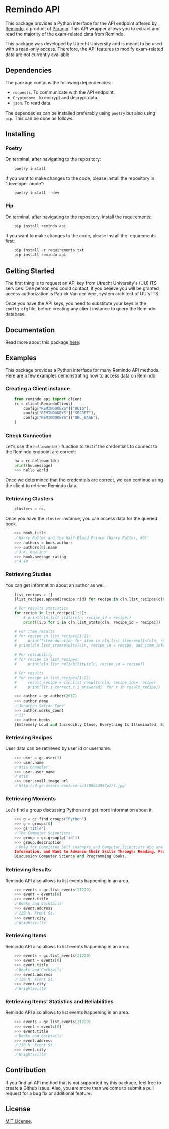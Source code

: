 Remindo API
=========

This package provides a Python interface for the API endpoint offered by [Remindo](https://www.paragin.nl/remindotoets/), a product of [Paragin](https://paragin.nl). This API wrapper allows you to extract and read the
majority of the exam-related data from Remindo. 

This package was developed by Utrecht University and is meant to be used with a read-only access. Therefore, the API features to modify exam-related data are not currently available.


Dependencies
------------

The package contains the following dependencies:

-  `requests`. To communicate with the API endpoint.
-  `Cryptodome`. To encrypt and decrypt data.
-  `json`. To read data.

The dependecies can be installed preferably using ``poetry`` but also using ``pip``. This can be done as follows.

Installing
------------


### Poetry

On terminal, after navigating to the repository:

```python
    poetry install
```

If you want to make changes to the code, please install the repository in "developer mode":

```python
    poetry install --dev
```

### Pip

On terminal, after navigating to the repository, install the requirements:

```python
    pip install remindo-api
```

If you want to make changes to the code, please install the requirements first:

```python
    pip install -r requirements.txt
    pip install remindo-api
```


Getting Started
---------------

The first thing is to request an API key from Utrecht University's (UU) ITS services.
One person you could contact, if you believe you will be granted access authorization
is Patrick Van der Veer, system architect of UU's ITS.

Once you have the API keys, you need to substitute your keys in the `config.cfg` file,
before creating any client instance to query the Remindo database.


Documentation
-------------

Read more about this package
[here](http://remindo.readthedocs.org/en/latest/).


Examples
--------

This package provides a Python interface for many Remindo API methods.
Here are a few examples demonstrating how to access data on Remindo.

### Creating a Client instance

```python
    from remindo_api import client
    rc = client.RemindoClient(
        config["REMINDOKEYS"]["UUID"],
        config["REMINDOKEYS"]["SECRET"],
        config["REMINDOKEYS"]["URL_BASE"],
    )
```

### Check Connection

Let's use the `helloworld()` function to test if the credentials to connect to the Remindo endpoint are correct:

```python
    hw = rc.helloworld()
    print(hw.message)
    >>> hello world
```

Once we determined that the credentials are correct, we can continue using the client to retrieve Remindo data.

### Retrieving Clusters


```python
    clusters = rc.
```

Once you have the `cluster` instance, you can
access data for the queried book.

```python
    >>> book.title
    u'Harry Potter and the Half-Blood Prince (Harry Potter, #6)'
    >>> authors = book.authors
    >>> authors[0].name
    u'J.K. Rowling'
    >>> book.average_rating
    u'4.49'
```

### Retrieving Studies

You can get information about an author as well.

```python
    list_recipes = []
    [list_recipes.append(recipe.rid) for recipe in cln.list_recipes(cln, full = True)]

    # For results statistics
    for recipe in list_recipes[1:2]:
        # print(cln.list_stats(cln, recipe_id = recipe))
        print([i.p for i in cln.list_stats(cln, recipe_id = recipe)])

    # For item results
    # for recipe in list_recipes[1:2]:
    #     print([item.duration for item in cln.list_itemresults(cln, recipe_id = recipe, add_item_info = True)])
    # print(cln.list_itemresults(cln, recipe_id = recipe, add_item_info = True))

    # For reliability
    # for recipe in list_recipes:
    #     print(cln.list_reliability(cln, recipe_id = recipe))

    # For results
    # for recipe in list_recipes[1:2]:
    #     result_recipe = cln.list_results(cln, recipe_ids= recipe)
    #     print([[r.i_correct,r.i_answered]  for r in result_recipe])

    >>> author = gc.author(2617)
    >>> author.name
    u'Jonathan Safran Foer'
    >>> author.works_count
    u'13'
    >>> author.books
    [Extremely Loud and Incredibly Close, Everything Is Illuminated, Eating Animals, Tree of Codes, Everything is Illuminated & Extremely Loud and Incredibly Close, The unabridged pocketbook of lightning, The Future Dictionary of America, A Convergence of Birds: Original Fiction and Poetry Inspired by Joseph Cornell, New American Haggadah, The Sixth Borough]
```

### Retrieving Recipes

User data can be retrieved by user id or username.

```python
    >>> user = gc.user(1)
    >>> user.name
    u'Otis Chandler'
    >>> user.user_name
    u'otis'
    >>> user.small_image_url
    u'http://d.gr-assets.com/users/1189644957p2/1.jpg'
```

### Retrieving Moments

Let's find a group discussing Python and get more information about it.

```python
    >>> g = gc.find_groups("Python")
    >>> g = groups[0]
    >>> g['title']
    u'The Computer Scientists'
    >>> group = gc.group(g['id'])
    >>> group.description
    u'Only for Committed Self Learners and Computer Scientists Who are Starving for
    Information, and Want to Advance their Skills Through: Reading, Practicing and
    Discussion Computer Science and Programming Books.'
```

### Retrieving Results

Remindo API also allows to list events happening in an area.

```python
    >>> events = gc.list_events(21229)
    >>> event = events[0]
    >>> event.title
    u'Books and Cocktails'
    >>> event.address
    u'120 N. Front St.'
    >>> event.city
    u'Wrightsville'
```

### Retrieving Items

Remindo API also allows to list events happening in an area.

```python
    >>> events = gc.list_events(21229)
    >>> event = events[0]
    >>> event.title
    u'Books and Cocktails'
    >>> event.address
    u'120 N. Front St.'
    >>> event.city
    u'Wrightsville'
```

### Retrieving Items' Statistics and Reliabilities

Remindo API also allows to list events happening in an area.

```python
    >>> events = gc.list_events(21229)
    >>> event = events[0]
    >>> event.title
    u'Books and Cocktails'
    >>> event.address
    u'120 N. Front St.'
    >>> event.city
    u'Wrightsville'
```

Contribution
------------

If you find an API method that is not supported by this package, feel
free to create a Github issue. Also, you are more than welcome to submit
a pull request for a bug fix or additional feature.

License
-------

[MIT License](http://opensource.org/licenses/mit-license.php).